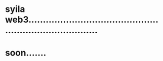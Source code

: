 # syila web3.............................................................................
# soon.......
